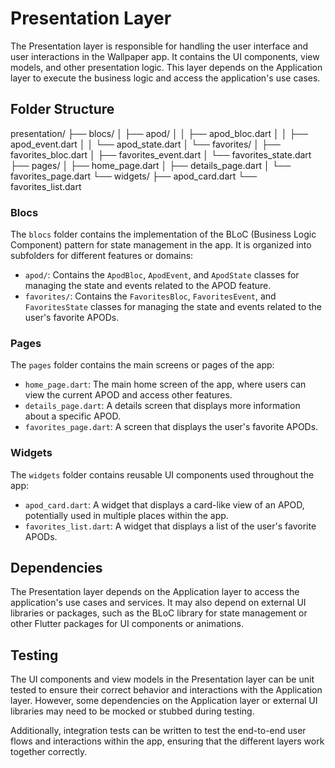 # Presentation Layer

The Presentation layer is responsible for handling the user interface and user interactions in the Wallpaper app. It contains the UI components, view models, and other presentation logic. This layer depends on the Application layer to execute the business logic and access the application's use cases.

## Folder Structure
presentation/
├── blocs/
│   ├── apod/
│   │   ├── apod_bloc.dart
│   │   ├── apod_event.dart
│   │   └── apod_state.dart
│   └── favorites/
│       ├── favorites_bloc.dart
│       ├── favorites_event.dart
│       └── favorites_state.dart
├── pages/
│   ├── home_page.dart
│   ├── details_page.dart
│   └── favorites_page.dart
└── widgets/
├── apod_card.dart
└── favorites_list.dart

### Blocs

The `blocs` folder contains the implementation of the BLoC (Business Logic Component) pattern for state management in the app. It is organized into subfolders for different features or domains:

- `apod/`: Contains the `ApodBloc`, `ApodEvent`, and `ApodState` classes for managing the state and events related to the APOD feature.
- `favorites/`: Contains the `FavoritesBloc`, `FavoritesEvent`, and `FavoritesState` classes for managing the state and events related to the user's favorite APODs.

### Pages

The `pages` folder contains the main screens or pages of the app:

- `home_page.dart`: The main home screen of the app, where users can view the current APOD and access other features.
- `details_page.dart`: A details screen that displays more information about a specific APOD.
- `favorites_page.dart`: A screen that displays the user's favorite APODs.

### Widgets

The `widgets` folder contains reusable UI components used throughout the app:

- `apod_card.dart`: A widget that displays a card-like view of an APOD, potentially used in multiple places within the app.
- `favorites_list.dart`: A widget that displays a list of the user's favorite APODs.

## Dependencies

The Presentation layer depends on the Application layer to access the application's use cases and services. It may also depend on external UI libraries or packages, such as the BLoC library for state management or other Flutter packages for UI components or animations.

## Testing

The UI components and view models in the Presentation layer can be unit tested to ensure their correct behavior and interactions with the Application layer. However, some dependencies on the Application layer or external UI libraries may need to be mocked or stubbed during testing.

Additionally, integration tests can be written to test the end-to-end user flows and interactions within the app, ensuring that the different layers work together correctly.